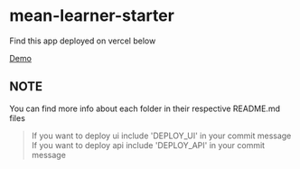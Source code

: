 # mean-learner-starter

Find this app deployed on vercel below

[Demo](https://mean-starter.arthiaw.com/)


## NOTE
You can find more info about each folder in their respective README.md files

> If you want to deploy ui include 'DEPLOY_UI' in your commit message
> If you want to deploy api include 'DEPLOY_API' in your commit message